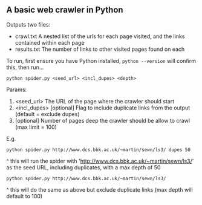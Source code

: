 ## A basic web crawler in Python

Outputs two files:
  - crawl.txt    A nested list of the urls for each page visited, and the links contained within each page
  - results.txt  The number of links to other visited pages found on each <Visited URL>
 
To run, first ensure you have Python installed, `python --version` will confirm this, then run... 
    
    python spider.py <seed_url> <incl_dupes> <depth>

Params:

1. <seed_url>    The URL of the page where the crawler should start
2. <incl_dupes>  [optional] Flag to include duplicate links from the output (default = exclude dupes)
3. <depth>       [optional] Number of pages deep the crawler should be allow to crawl (max limit = 100)
                     
E.g. 
    
    python spider.py http://www.dcs.bbk.ac.uk/~martin/sewn/ls3/ dupes 50

^ this will run the spider with 'http://www.dcs.bbk.ac.uk/~martin/sewn/ls3/' as the seed URL, including duplicates, with a max depth of 50
       
    python spider.py http://www.dcs.bbk.ac.uk/~martin/sewn/ls3/

^ this will do the same as above but exclude duplicate links (max depth will default to 100)